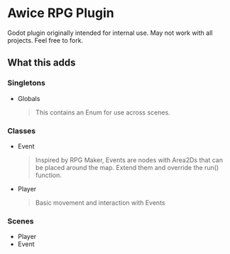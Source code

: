 # Awice RPG Plugin
Godot plugin originally intended for internal use. May not work with all projects. Feel free to fork.

## What this adds
### Singletons
- Globals
  > This contains an Enum for use across scenes.
### Classes
- Event
  > Inspired by RPG Maker, Events are nodes with Area2Ds that can be placed around the map. Extend them and override the run() function.
- Player
  > Basic movement and interaction with Events
### Scenes
- Player
- Event
